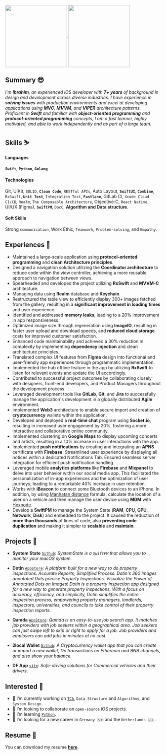 <a href="https://github.com/ibrahimhosseini/github-readme-stats">
  <img height=200 align="center" src="https://github-readme-stats.vercel.app/api?username=ibrahimhosseini" />
</a>
<a href="https://github.com/ibrahimhosseini/convoychat">
  <img height=200 align="center" src="https://github-readme-stats.vercel.app/api/top-langs?username=ibrahimhosseini&layout=compact&langs_count=6&card_width=320" />
</a>

## Summary 😎
*I'm **Ibrahim**, an experienced iOS developer with **7+ years** of background in design and development across diverse industries. I have experience in **solving issues** with production environments and excel at developing applications using **MVC**, **MVVM**, and **VIPER** architecture patterns. Proficient in **Swift** and familiar with **object-oriented programming** and **protocol-oriented programming**  concepts, I am a fast learner, highly motivated, and able to work independently and as part of a large team.*

## Skills ⛷️
#### Languages
**`Swift`**, **`Python`**, **`Golang`**
#### Technologies
Git, UIKit, `SOLID`, **`Clean Code`**, `RESTful APIs`, Auto Layout, **`SwiftUI`**, **`Combine`**, `RxSwift`, **`Unit Test`**, `Integration Test`, **`Fastlane`**, GitLab CI, `Xcode Cloud CI/CD`, `Realm`, `The Composable Architecture`, Objective‐C, `React Native`, UI/UX (Figma), **`SwiftPM`**, `DocC`, **Algorithm and Data structure**.
#### Soft Skills 
Strong `communication`, Work Ethic, `Teamwork`, `Problem-solving`, and `Empathy`.

## Experiences 🔬
- Maintained a large-scale application using **protocol-oriented programming** and **clean Architecture principles**.
- Designed a navigation solution utilizing the **Coordinator architecture** to reduce code within the view controller, achieving a more reusable approach to navigation between views.
- Spearheaded and developed the project utilizing **RxSwift** and **MVVM-C** architecture.
- Managing data using **Realm** database and **Keychain**.
- Restructured the table view to efficiently display 300+ images fetched from the gallery, resulting in a **significant improvement in loading times** and user experience.
- Identified and addressed **memory leaks**, leading to a 20% improvement in app responsiveness.
- Optimized image size through regeneration using **ImageIO**, resulting in faster user upload and download speeds, and **reduced cloud storage** costs for improved customer satisfaction.
- Enhanced code maintainability and achieved a 30% reduction in complexity by implementing **dependency injection** and clean architecture principles.
- Translated complex UI features from **Figma** design into functional and user-friendly app experiences through programmatic implementation.
- Implemented the hub offline feature in the app by utilizing **RxSwift** to listen for relevant events and update the UI accordingly.
- Contributed to successful project outcomes by collaborating closely with designers, front-end developers, and Product Managers throughout the development process.
- Leveraged development tools like **GitLab**, **Git**, and **Jira** to successfully manage the application's development in a globally distributed **Agile** environment.
- Implemented **Web3** architecture to enable secure import and creation of **cryptocurrency** wallets within the application.
- Developed and deployed a **real-time chat** program using **Socket.io**, resulting in increased user engagement by 20%, fostering a more interactive and collaborative online community.
- Implemented clustering on **Google Maps** to display upcoming concerts and artists, resulting in a 10% increase in user interactions with the app.
- Implemented **push notifications** by creating and integrating an **APNS** certificate with **Firebase**. Streamlined user experience by displaying all notices within a dedicated Notifications Tab. Ensured seamless server integration for efficient push notification handling.
- Leveraged mobile **analytics platforms** like **Firebase** and **Mixpanel** to delve into user behavior within our social media app. This facilitated the personalization of in-app experiences and the optimization of user journeys, leading to a remarkable 40% increase in user retention.
- Works with **iBeacon** to connect some Bluetooth devices to an iPhone. In addition, by using [Manhatan distance](https://xlinux.nist.gov/dads/HTML/manhattanDistance.html#:~:text=Definition%3A%20The%20distance%20between%20two,y1%20%2D%20y2%7C.) formula, calculate the location of a user on a vehicle and then manage the user device using **MDM** with [Hexnode](https://www.hexnode.com).
- Develop a **SwiftPM** to manage the System State (**RAM**, **CPU**, **GPU**, **Network**, **Disk**) and embedded to the project. It caused the reduction of **more than thousands** of lines of code, also **preventing code duplication** and making it simpler to **scalable** and **maintain**.

## Projects 📱
- **System State** [`Github`](https://github.com/IbrahimHosseini/SystemState.git):
*SystemState is a `SwiftPM` that allows you to monitor your macOS system.*

- **Dotin** [`AppStore`](https://apps.apple.com/gb/app/dotin/id1621066840): *A platform built for a new way to do property inspections. Accurate Reports, Simplified Process: Dotin's 360 Images annotated Dots precise Property Inspections. Visualize the Power of Annotated Dots on Images! Dotin is a property inspection app designed for a new way to generate property inspections. With a focus on accuracy, efficiency, and simplicity, Dotin simplifies the entire inspection process, empowering property managers, landlords, inspectors, universities, and councils to take control of their property inspection reports.*

- **Qamda** [`AppStore`](https://apps.apple.com/de/app/qamda/id1534250181): *Qamda is an easy-to-use job search app. It matches job providers with job seekers within a geographical area. Job seekers can just swipe left to skip or right to apply for a job. Job providers and employers can add jobs in minutes at no cost.*

- **2local Wallet** [`Github`](https://github.com/2local/iOSWallet): *A Cryptocurrency wallet app that you can create or import a new wallet, Do transactions on Ethereum and BNB channels, and also show your balance.*
- **DF App** [`site`](http://distractfree.com): *Safe-driving solutions for Commercial vehicles and their drivers.*

## Interested 🧐
- 🔭 I’m currently working on [`TCA`](https://github.com/pointfreeco/swift-composable-architecture), `Data Structure` and `Algorithms`, and `System Design`.
- 👯 I’m looking to collaborate on `open-source` iOS projects.
- 📖 I’m learning [`Python`](https://www.python.org).
- 🤔 I’m looking for a new career in `Germany 🇩🇪` and the `Netherlands 🇳🇱`.

## Resume 📝
You can download my resume [**here**](https://github.com/IbrahimHosseini/IbrahimHosseini/files/15016260/Ibrahim_Hosseini.pdf).


